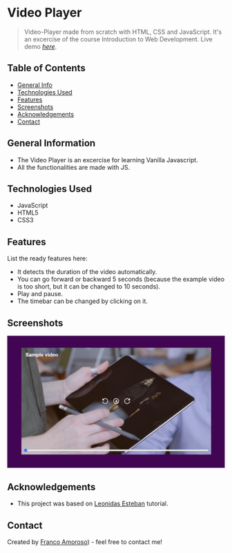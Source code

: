 # Video Player
> Video-Player made from scratch with HTML, CSS and JavaScript. It's an excercise of the course Introduction to Web Development.
> Live demo [_here_](https://frankovg.github.io/video-player/).

## Table of Contents
* [General Info](#general-information)
* [Technologies Used](#technologies-used)
* [Features](#features)
* [Screenshots](#screenshots)
* [Acknowledgements](#acknowledgements)
* [Contact](#contact)


## General Information
- The Video Player is an excercise for learning Vanilla Javascript.
- All the functionalities are made with JS.


## Technologies Used
- JavaScript
- HTML5
- CSS3


## Features
List the ready features here:
- It detects the duration of the video automatically.
- You can go forward or backward 5 seconds (because the example video is too short, but it can be changed to 10 seconds).
- Play and pause.
- The timebar can be changed by clicking on it.


## Screenshots
![Example screenshot](./images/screenshot.png)
<!-- If you have screenshots you'd like to share, include them here. -->


## Acknowledgements
- This project was based on [Leonidas Esteban](https://leonidasesteban.com/) tutorial.


## Contact
Created by [Franco Amoroso](https://www.linkedin.com/in/francoamoroso/)) - feel free to contact me!
